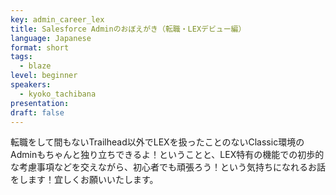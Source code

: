 ```yaml
---
key: admin_career_lex
title: Salesforce Adminのおぼえがき（転職・LEXデビュー編）
language: Japanese
format: short
tags:
  - blaze
level: beginner
speakers:
  - kyoko_tachibana
presentation: 
draft: false
---
```

転職をして間もないTrailhead以外でLEXを扱ったことのないClassic環境のAdminもちゃんと独り立ちできるよ！ということと、LEX特有の機能での初歩的な考慮事項などを交えながら、初心者でも頑張ろう！という気持ちになれるお話をします！宜しくお願いいたします。